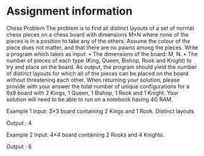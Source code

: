 # Assignment information

Chess Problem
The problem is to find all distinct layouts of a set of normal chess pieces on a chess board with
dimensions M×N where none of the pieces is in a position to take any of the others. Assume the
colour of the piece does not matter, and that there are no pawns among the pieces.
Write a program which takes as input:
• The dimensions of the board: M, N.
• The number of pieces of each type (King, Queen, Bishop, Rook and Knight) to try and place
on the board.
As output, the program should yield the number of distinct layouts for which all of the pieces can be
placed on the board without threatening each other.
When returning your solution, please provide with your answer the total number of unique
configurations for a 6x9 board with 2 Kings, 1 Queen, 1 Bishop, 1 Rook and 1 Knight.
Your solution will need to be able to run on a notebook having 4G RAM.

Example 1
Input: 3×3 board containing 2 Kings and 1 Rook.
Distinct layouts


Output : 4

Example 2
Input: 4×4 board containing 2 Rooks and 4 Knights.

Output : 8